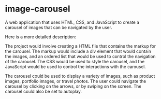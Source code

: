 # image-carousel
A web application that uses HTML, CSS, and JavaScript to create a carousel of images that can be navigated by the user.

Here is a more detailed description:

The project would involve creating a HTML file that contains the markup for the carousel. The markup would include a div element that would contain the images, and an ordered list that would be used to control the navigation of the carousel. The CSS would be used to style the carousel, and the JavaScript would be used to control the interactions with the carousel.

The carousel could be used to display a variety of images, such as product images, portfolio images, or travel photos. The user could navigate the carousel by clicking on the arrows, or by swiping on the screen. The carousel could also be set to autoplay.
